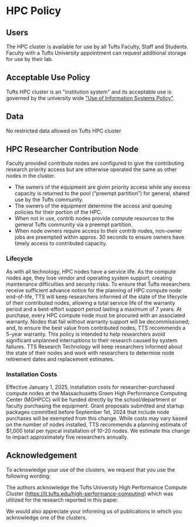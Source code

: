 # HPC Policy

## Users
The HPC cluster is available for use by all Tufts Faculty, Staff and Students.
Faculty with a Tufts University appointment can request additional storage for use by their lab.

## Acceptable Use Policy
Tufts HPC cluster is an "institution system" and its acceptable use is governed by the university wide ["Use of Information Systems Policy"](https://it.tufts.edu/sites/default/files/uploaded-files/2018-09/use-institutional_systems_2018-06-18_0.pdf).  

## Data
No restricted data allowed on Tufts HPC cluster

## HPC Researcher Contribution Node
Faculty provided contribute nodes are configured to give the contributing research priority access but are otherwise
operated the same as other nodes in the cluster. 

- The owners of the equipment are given priority access while any excess capacity is returned to the pool (“preempt partition”) for general, shared use by the Tufts community.
- The owners of the equipment determine the access and queuing policies for their portion of the HPC. 
- When not in use, contrib nodes provide compute resources to the general Tufts community via a preempt partition. 
- When node owners require access to their contrib nodes, non-owner jobs are preempted within approx. 30 seconds to ensure owners have timely access to contributed capacity. 

### Lifecycle
As with all technology, HPC nodes have a service life.  As the compute nodes age, they lose vendor and operating system support, creating maintenance difficulties and security risks.  To ensure that Tufts researchers receive sufficient advance notice for the planning of HPC compute node end-of-life, TTS will keep researchers informed of the state of the lifecycle of their contributed nodes, allowing a total service life of the warranty period and a best-effort support period lasting a maximum of 7 years. At purchase, every HPC compute node must be procured with an associated warranty.  Nodes that fail without warranty support will be decommissioned; and, to ensure the best value from contributed nodes, TTS recommends a 5-year warranty. This policy is intended to help researchers avoid significant unplanned interruptions to their research caused by system failures.  TTS Research Technology will keep researchers informed about the state of their nodes and work with researchers to determine node retirement dates and replacement estimates.

### Installation Costs
Effective January 1, 2025, installation costs for researcher-purchased compute nodes at the Massachusetts Green High Performance Computing Center (MGHPCC) will be funded directly by the school/department or faculty purchasing the equipment.  Grant proposals submitted and startup packages committed before September 1st, 2024 that include node purchases will be exempted from this change. While costs may vary based on the number of nodes installed, TTS recommends a planning estimate of $1,000 total per typical installation of 10-20 nodes. We estimate this change to impact approximately five researchers annually.

## Acknowledgement

To acknowledge your use of the clusters, we request that you use the following wording:

The authors acknowledge the Tufts University High Performance Compute Cluster (https://it.tufts.edu/high-performance-computing) which was utilized for the research reported in this paper.

We would also appreciate your informing us of publications in which you acknowledge one of the clusters.